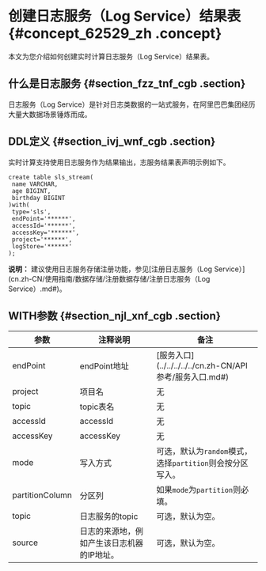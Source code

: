 # 创建日志服务（Log Service）结果表 {#concept_62529_zh .concept}

本文为您介绍如何创建实时计算日志服务（Log Service）结果表。

## 什么是日志服务 {#section_fzz_tnf_cgb .section}

日志服务（Log Service）是针对日志类数据的一站式服务，在阿里巴巴集团经历大量大数据场景锤炼而成。

## DDL定义 {#section_ivj_wnf_cgb .section}

实时计算支持使用日志服务作为结果输出，志服务结果表声明示例如下。

```language-sql
create table sls_stream(
 name VARCHAR,
 age BIGINT,
 birthday BIGINT
)with(
 type='sls',
 endPoint='******',
 accessId='******',
 accessKey='******',
 project='******',
 logStore='******'
);

```

**说明：** 建议使用日志服务存储注册功能，参见[注册日志服务（Log Service）](cn.zh-CN/使用指南/数据存储/注册数据存储/注册日志服务（Log Service）.md#)。

## WITH参数 {#section_njl_xnf_cgb .section}

|参数|注释说明|备注|
|--|----|--|
|endPoint|endPoint地址|[服务入口](../../../../../cn.zh-CN/API 参考/服务入口.md#)|
|project|项目名|无|
|topic|topic表名|无|
|accessId|accessId|无|
|accessKey|accessKey|无|
|mode|写入方式|可选，默认为`random`模式，选择`partition`则会按分区写入。|
|partitionColumn|分区列|如果`mode`为`partition`则必填。|
|topic|日志服务的topic|可选，默认为空。|
|source|日志的来源地，例如产生该日志机器的IP地址。|可选，默认为空。|


